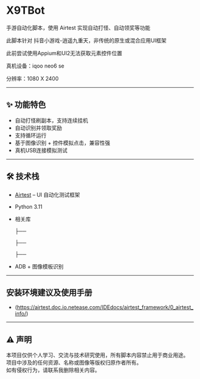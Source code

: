 # X9TBot 

手游自动化脚本，使用 Airtest 实现自动打怪、自动领奖等功能

此脚本针对 抖音小游戏-逍遥九重天，非传统的原生或混合应用UI框架

此前尝试使用Appium和UI2无法获取元素控件位置

真机设备：iqoo neo6 se

分辨率：1080 X 2400

---

## ✨ 功能特色

-  自动打怪刷副本，支持连续挂机
-  自动识别并领取奖励
-  支持循环运行
-  基于图像识别 + 控件模拟点击，兼容性强
-  真机USB连接模拟测试

---

## 🛠 技术栈

- [Airtest](https://airtest.netease.com/) – UI 自动化测试框架
- Python 3.11
- 相关库
  
  ├──
  
  ├──
  
  ├──
  
- ADB + 图像模板识别

---

## 安装环境建议及使用手册
- (https://airtest.doc.io.netease.com/IDEdocs/airtest_framework/0_airtest_info/)


---

## ⚠️ 声明

本项目仅供个人学习、交流与技术研究使用，所有脚本内容禁止用于商业用途。  
项目中涉及的任何资源、名称或图像等版权归原作者所有。  
如有侵权行为，请联系我删除相关内容。


